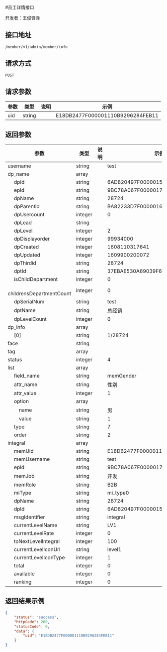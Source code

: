 #员工详情接口

开发者：王俊锋泽

## 接口地址
`/member/v1/admin/member/info`

## 请求方式
  `POST`

## 请求参数

| 参数 | 类型   | 说明 | 示例                             |
| ---- | ------ | ---- | -------------------------------- |
| uid  | string |      | E18DB2477F000001110B9296284FEB11 |

## 返回参数

| 参数                            | 类型    | 说明 | 示例                             |
| ------------------------------- | ------- | ---- | -------------------------------- |
| username                        | string  |      | test                             |
| dp_name                         | array   |      |                                  |
| &emsp; dpId                     | string  |      | 6AD820497F0000015897BEB31387EA8A |
| &emsp; epId                     | string  |      | 9BC78A067F0000017FE5C9821F85A4C0 |
| &emsp; dpName                   | string  |      | 28724                            |
| &emsp; dpParentid               | string  |      | BA82233D7F000001687F4946646B79B1 |
| &emsp; dpUsercount              | integer |      | 0                                |
| &emsp; dpLead                   | string  |      |                                  |
| &emsp; dpLevel                  | integer |      | 2                                |
| &emsp; dpDisplayorder           | integer |      | 99934000                         |
| &emsp; dpCreated                | integer |      | 1608110317641                    |
| &emsp; dpUpdated                | integer |      | 1609900200072                    |
| &emsp; dpThirdid                | string  |      | 28724                            |
| &emsp; dptId                    | string  |      | 37EBAE530A69039F6F7068BF532AD942 |
| &emsp; isChildDepartment        | integer |      | 0                                |
| &emsp; childrensDepartmentCount | integer |      | 0                                |
| &emsp; dpSerialNum              | string  |      | test                             |
| &emsp; dptName                  | string  |      | 总经销                           |
| &emsp; dpLevelCount             | integer |      | 0                                |
| dp_info                         | array   |      |                                  |
| &emsp; [0]                      | string  |      | 1/28724                          |
| face                            | string  |      |                                  |
| tag                             | array   |      |                                  |
| status                          | integer |      | 4                                |
| list                            | array   |      |                                  |
| &emsp; field_name               | string  |      | memGender                        |
| &emsp; attr_name                | string  |      | 性别                             |
| &emsp; attr_value               | integer |      | 1                                |
| &emsp; option                   | array   |      |                                  |
| &emsp;&emsp; name               | string  |      | 男                               |
| &emsp;&emsp; value              | string  |      | 1                                |
| &emsp; type                     | string  |      | 7                                |
| &emsp; order                    | string  |      | 2                                |
| integral                        | array   |      |                                  |
| &emsp; memUid                   | string  |      | E18DB2477F000001110B9296284FEB11 |
| &emsp; memUsername              | string  |      | test                             |
| &emsp; epId                     | string  |      | 9BC78A067F0000017FE5C9821F85A4C0 |
| &emsp; memJob                   | string  |      | 开发                             |
| &emsp; memRole                  | string  |      | B2B                              |
| &emsp; miType                   | string  |      | mi_type0                         |
| &emsp; dpName                   | string  |      | 28724                            |
| &emsp; dpId                     | string  |      | 6AD820497F0000015897BEB31387EA8A |
| &emsp; msgIdentifier            | string  |      | integral                         |
| &emsp; currentLevelName         | string  |      | LV1                              |
| &emsp; currentLevelRate         | integer |      | 0                                |
| &emsp; toNextLevelIntegral      | integer |      | 100                              |
| &emsp; currentLevelIconUrl      | string  |      | level1                           |
| &emsp; currentLevelIconType     | integer |      | 1                                |
| &emsp; total                    | integer |      | 0                                |
| &emsp; available                | integer |      | 0                                |
| &emsp; ranking                  | integer |      | 0                                |



## 返回结果示例


```json
{
    "status": "success",
    "httpCode": 200,
    "statusCode": 0,
    "data": {
        "uid": "E18DB2477F000001110B9296284FEB11"
    }
}
```